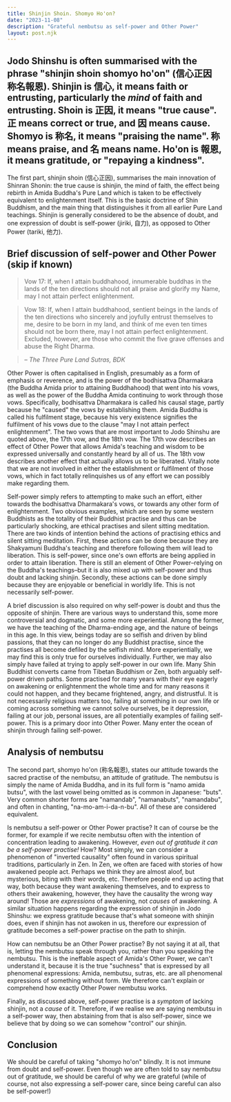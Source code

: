 ```yaml
---
title: Shinjin Shoin. Shomyo Ho'on?
date: "2023-11-08"
description: "Grateful nembutsu as self-power and Other Power"
layout: post.njk
---
```


Jodo Shinshu is often summarised with the phrase "shinjin shoin shomyo ho'on" (信心正因　称名報恩). Shinjin is 信心, it means faith or entrusting, particularly the *mind* of faith and entrusting. Shoin is 正因, it means "true cause". 正 means correct or true, and 因 means cause. Shomyo is 称名, it means "praising the name". 称 means praise, and 名 means name. Ho'on is 報恩, it means gratitude, or "repaying a kindness". 
---

The first part, shinjin shoin (信心正因), summarises the main innovation of Shinran Shonin: the true cause is shinjin, the mind of faith, the effect being rebirth in Amida Buddha's Pure Land which is taken to be effectively equivalent to enlightenment itself. This is the basic doctrine of Shin Buddhism, and the main thing that distinguishes it from all earlier Pure Land teachings. Shinjin is generally considered to be the absence of doubt, and one expression of doubt is self-power (jiriki, 自力), as opposed to Other Power (tariki, 他力).

## Brief discussion of self-power and Other Power (skip if known)

> Vow 17: If, when I attain buddhahood, innumerable buddhas in the lands of the ten directions should not all praise and glorify my Name, may I not attain perfect enlightenment.

> Vow 18: If, when I attain buddhahood, sentient beings in the lands of the ten directions who sincerely and joyfully entrust themselves to me, desire to be born in my land, and think of me even ten times should not be born there, may I not attain perfect enlightenment. Excluded, however, are those who commit the five grave offenses and abuse the Right Dharma.

> _– The Three Pure Land Sutras, BDK_

Other Power is often capitalised in English, presumably as a form of emphasis or reverence, and is the power of the bodhisattva Dharmakara (the Buddha Amida prior to attaining Buddhahood) that went into his vows, as well as the power of the Buddha Amida continuing to work through those vows. Specifically, bodhisattva Dharmakara is called his causal stage, partly because he "caused" the vows by establishing them. Amida Buddha is called his fulfilment stage, because his very existence signifies the fulfilment of his vows due to the clause "may I not attain perfect enlightenment". The two vows that are most important to Jodo Shinshu are quoted above, the 17th vow, and the 18th vow. The 17th vow describes an effect of Other Power that allows Amida's teaching and wisdom to be expressed universally and constantly heard by all of us. The 18th vow describes another effect that actually allows us to be liberated. Vitally note that we are not involved in either the establishment or fulfilment of those vows, which in fact totally relinquishes us of any effort we can possibly make regarding them.

Self-power simply refers to attempting to make such an effort, either towards the bodhisattva Dharmakara's vows, or towards any other form of enlightenment. Two obvious examples, which are seen by some western Buddhists as the totality of their Buddhist practise and thus can be particularly shocking, are ethical practises and silent sitting meditation. There are two kinds of intention behind the actions of practising ethics and silent sitting meditation. First, these actions can be done because they are Shakyamuni Buddha's teaching and therefore following them will lead to liberation. This is self-power, since one's own efforts are being applied in order to attain liberation. There is still an element of Other Power–relying on the Buddha's teachings–but it is also mixed up with self-power and thus doubt and lacking shinjin. Secondly, these actions can be done simply because they are enjoyable or beneficial in worldly life. This is not necessarily self-power.

A brief discussion is also required on why self-power is doubt and thus the opposite of shinjin. There are various ways to understand this, some more controversial and dogmatic, and some more experiential. Among the former, we have the teaching of the Dharma-ending age, and the nature of beings in this age. In this view, beings today are so selfish and driven by blind passions, that they can no longer do any Buddhist practise, since the practises all become defiled by the selfish mind. More experientially, we may find this is only true for ourselves individually. Further, we may also simply have failed at trying to apply self-power in our own life. Many Shin Buddhist converts came from Tibetan Buddhism or Zen, both arguably self-power driven paths. Some practised for many years with their eye eagerly on awakening or enlightenment the whole time and for many reasons it could not happen, and they became frightened, angry, and distrustful. It is not necessarily religious matters too, failing at something in our own life or coming across something we cannot solve ourselves, be it depression, failing at our job, personal issues, are all potentially examples of failing self-power. This is a primary door into Other Power. Many enter the ocean of shinjin through failing self-power.

## Analysis of nembutsu

The second part, shomyo ho'on (称名報恩), states our attitude towards the sacred practise of the nembutsu, an attitude of gratitude. The nembutsu is simply the name of Amida Buddha, and in its full form is "namo amida butsu", with the last vowel being omitted as is common in Japanese: "buts". Very common shorter forms are "namandab", "namanabuts", "namandabu", and often in chanting, "na-mo-am-i-da-n-bu". All of these are considered equivalent.

Is nembutsu a self-power or Other Power practise? It can of course be the former, for example if we recite nembutsu often with the intention of concentration leading to awakening. However, *even out of gratitude it can be a self-power practise!* How? Most simply, we can consider a phenomenon of "inverted causality" often found in various spiritual traditions, particularly in Zen. In Zen, we often are faced with stories of how awakened people act. Perhaps we think they are almost aloof, but mysterious, biting with their words, etc. Therefore people end up acting that way, both because they want awakening themselves, and to express to others their awakening, however, they have the causality the wrong way around! Those are _expressions_ of awakening, not _causes_ of awakening. A similar situation happens regarding the expression of shinjin in Jodo Shinshu: we express gratitude because that's what someone with shinjin does, even if shinjin has not awoken in us, therefore our expression of gratitude becomes a self-power practise on the path to shinjin.

How can nembutsu be an Other Power practise? By not saying it at all, that is, letting the nembutsu speak through you, rather than you speaking the nembutsu. This is the ineffable aspect of Amida's Other Power, we can't understand it, because it is the true "suchness" that is expressed by all phenomenal expressions: Amida, nembutsu, sutras, etc. are all phenomenal expressions of something without form. We therefore can't explain or comprehend how exactly Other Power nembutsu works.

Finally, as discussed above, self-power practise is a _symptom_ of lacking shinjin, not a _cause_ of it. Therefore, if we realise we are saying nembutsu in a self-power way, then abstaining from that is also self-power, since we believe that by doing so we can somehow "control" our shinjin.

## Conclusion

We should be careful of taking "shomyo ho'on" blindly. It is not immune from doubt and self-power. Even though we are often told to say nembutsu out of gratitude, we should be careful of why we are grateful (while of course, not also expressing a self-power care, since being careful can also be self-power!)